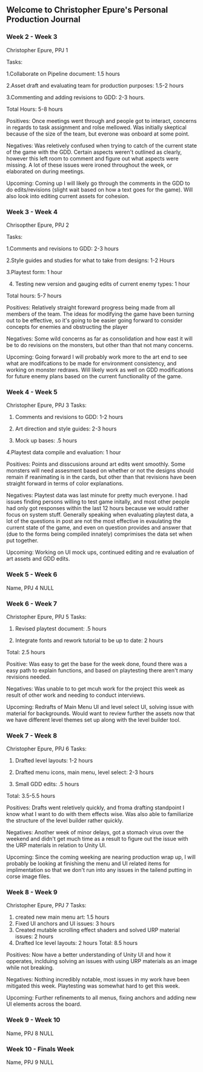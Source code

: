 ## Welcome to Christopher Epure's Personal Production Journal


### Week 2 - Week 3
Christopher Epure, PPJ 1

Tasks:

1.Collaborate on Pipeline document: 1.5 hours

2.Asset draft and evaluating team for production purposes: 1.5-2 hours

3.Commenting and adding revisions to GDD: 2-3 hours.

Total Hours: 5-8 hours

Positives: Once meetings went through and people got to interact, concerns in regards to task assignment and rolse mellowed. Was initially skeptical because of the size of the team, but everone was onboard at some point. 

Negatives: Was reletively confused when trying to catch of the current state of the game with the GDD. Certain aspects weren't outlined as clearly, however this left room to comment and figure out what aspects were missing. A lot of these issues were ironed throughout the week, or elaborated on during meetings.

Upcoming: Coming up I will likely go through the comments in the GDD to do edits/revisions (slight wait based on how a text goes for the game). Will also look into editing current assets for cohesion.

### Week 3 - Week 4
Chrisopther Epure, PPJ 2

Tasks:

1.Comments and revisions to GDD: 2-3 hours

2.Style guides and studies for what to take from designs: 1-2 Hours

3.Playtest form: 1 hour

4. Testing new version and gauging edits of current enemy types: 1 hour

Total hours: 5-7 hours

Positives: Relatively straight foreward progress being made from all members of the team. The ideas for modifying the game have been turning out to be effective, so it's going to be easier going forward to consider concepts for enemies and obstructing the player

Negatives: Some wild concerns as far as consolidation and how east it will be to do revisions on the monsters, but other than that not many concerns.

Upcoming: Going forward I will probably work more to the art end to see what are modifcations to be made for environment consistency, and working on monster redraws. Will likely work as well on GDD modifications for future enemy plans based on the current functionality of the game.

### Week 4 - Week 5
Christopher Epure, PPJ 3
Tasks:

1. Comments and revisions to GDD: 1-2 hours

2. Art direction and style guides: 2-3 hours

3. Mock up bases: .5 hours

4.Playtest data compile and evaluation: 1 hour

Positives: Points and disscusions around art edits went smoothly. Some monsters will need assesment based on whether or not the designs should remain if reanimating is in the cards, but other than that revisions have been straight forward in terms of color explanations.

Negatives: Playtest data was last minute for pretty much everyone. I had issues finding persons willing to test game initally, and most other people had only got responses within the last 12 hours because we would rather focus on system stuff. Generally speaking when evaluating playtest data, a lot of the questions in post are not the most effective in evaulating the current state of the game, and even on question provides and answer that (due to the forms being compiled innately) comprimises the data set when put together.

Upcoming: Working on UI mock ups, continued editing and re evaluation of art assets and GDD edits.

### Week 5 - Week 6
Name, PPJ 4
NULL

### Week 6 - Week 7
Christopher Epure, PPJ 5
Tasks:
1. Revised playtest document: .5 hours

2. Integrate fonts and rework tutorial to be up to date: 2 hours

Total: 2.5 hours

Positive: Was easy to get the base for the week done, found there was a easy path to explain functions, and based on playtesting there aren't many revisions needed.

Negatives: Was unable to to get mcuh work for the project this week as result of other work and needing to conduct interviews.

Upcoming: Redrafts of Main Menu UI and level select UI, solving issue with material for backgrounds. Would want to review further the assets now that we have different level themes set up along with the level builder tool.

### Week 7 - Week 8
Christopher Epure, PPJ 6
Tasks:
1. Drafted level layouts: 1-2 hours

2. Drafted menu icons, main menu, level select: 2-3 hours

3. Small GDD edits: .5 hours

Total: 3.5-5.5 hours

Positives: Drafts went reletively quickly, and froma drafting standpoint I know what I want to do with them effects wise. Was also able to familiarize the structure of the level builder rather quickly.

Negatives: Another week of minor delays, got a stomach virus over the weekend and didn't get much time as a result to figure out the issue with the URP materials in relation to Unity UI.

Upcoming: Since the coming weeking are nearing production wrap up, I will probably be looking at finishing the menu and UI related items for implimentation so that we don't run into any issues in the tailend putting in corse image files.

### Week 8 - Week 9
Christopher Epure, PPJ 7
Tasks:
1. created new main menu art: 1.5 hours
2. Fixed UI anchors and UI issues: 3 hours
3. Created mutable scrolling effect shaders and solved URP material issues: 2 hours
4. Drafted Ice level layouts: 2 hours
Total: 8.5 hours

Positives: Now have a better understanding of Unity UI and how it opperates, inclduing solving an issues with using URP materials as an image while not breaking.

Negatives: Nothing incredibly notable, most issues in my work have been mitigated this week. Playtesting was somewhat hard to get this week.

Upcoming: Further refinements to all menus, fixing anchors and adding new UI elements across the board.

### Week 9 - Week 10
Name, PPJ 8
NULL

### Week 10 - Finals Week
Name, PPJ 9
NULL
